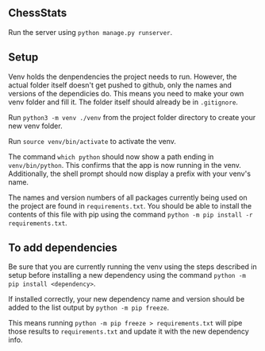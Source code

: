 ## ChessStats

Run the server using `python manage.py runserver`.

## Setup

Venv holds the denpendencies the project needs to run. However,
the actual folder itself doesn't get pushed to github, only the
names and versions of the dependicies do. This means you need to
make your own venv folder and fill it. The folder itself should
already be in `.gitignore`.

Run `python3 -m venv ./venv` from the project folder
directory to create your new venv folder.

Run `source venv/bin/activate` to activate the venv.

The command `which python` should now show a path ending in `venv/bin/python`.
This confirms that the app is now running in the venv. Additionally,
the shell prompt should now display a prefix with your venv's name.

The names and version numbers of all packages currently being used on the
project are found in `requirements.txt`.
You should be able to install the contents of this file with pip using
the command `python -m pip install -r requirements.txt`.

## To add dependencies

Be sure that you are currently running the venv using the steps
described in setup before installing a new dependency using the
command `python -m pip install <dependency>`.

If installed correctly, your new dependency name and version should be
added to the list output by `python -m pip freeze`.

This means running `python -m pip freeze > requirements.txt` will pipe
those results to `requirements.txt` and update it with the new dependency
info.
